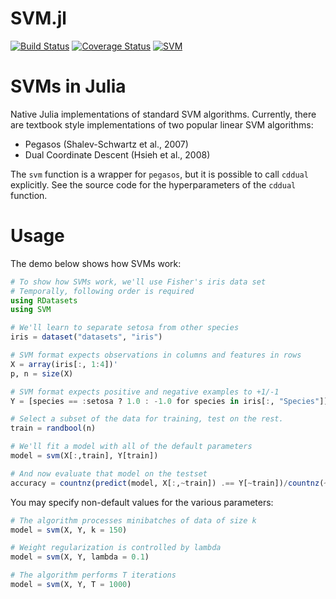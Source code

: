 SVM.jl
======


[![Build Status](https://travis-ci.org/JuliaStats/SVM.jl.svg)](https://travis-ci.org/JuliaStats/SVM.jl)
[![Coverage Status](https://coveralls.io/repos/JuliaStats/SVM.jl/badge.png)](https://coveralls.io/r/JuliaStats/SVM.jl)
[![SVM](http://pkg.julialang.org/badges/SVM_release.svg)](http://pkg.julialang.org/?pkg=SVM&ver=release)


# SVMs in Julia

Native Julia implementations of standard SVM algorithms.
Currently, there are textbook style implementations of
two popular linear SVM algorithms:

* Pegasos (Shalev-Schwartz et al., 2007)
* Dual Coordinate Descent (Hsieh et al., 2008)

The `svm` function is a wrapper for `pegasos`, but it is
possible to call `cddual` explicitly. See the source code
for the hyperparameters of the `cddual` function.

# Usage

The demo below shows how SVMs work:

```julia
# To show how SVMs work, we'll use Fisher's iris data set
# Temporally, following order is required
using RDatasets
using SVM

# We'll learn to separate setosa from other species
iris = dataset("datasets", "iris")

# SVM format expects observations in columns and features in rows
X = array(iris[:, 1:4])'
p, n = size(X)

# SVM format expects positive and negative examples to +1/-1
Y = [species == :setosa ? 1.0 : -1.0 for species in iris[:, "Species"]]

# Select a subset of the data for training, test on the rest.
train = randbool(n)

# We'll fit a model with all of the default parameters
model = svm(X[:,train], Y[train])

# And now evaluate that model on the testset
accuracy = countnz(predict(model, X[:,~train]) .== Y[~train])/countnz(~train)
```

You may specify non-default values for the various parameters:

```julia
# The algorithm processes minibatches of data of size k
model = svm(X, Y, k = 150)

# Weight regularization is controlled by lambda
model = svm(X, Y, lambda = 0.1)

# The algorithm performs T iterations
model = svm(X, Y, T = 1000)
```


